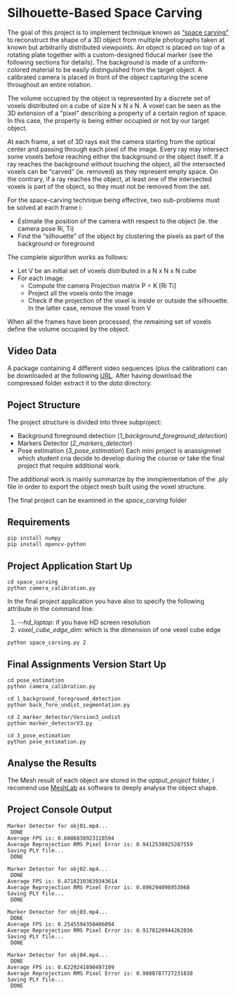 # Silhouette-Based Space Carving
The goal of this project is to implement technique known as [“space carving"](https://www.cs.toronto.edu/~kyros/pubs/00.ijcv.carve.pdf) to reconstruct the shape of a 
3D object from multiple photographs taken at known but arbitrarily distributed viewpoints. An object is placed 
on top of a rotating plate together with a custom-designed fiducal marker (see the following sections for details). 
The background is made of a uniform-colored material to be easily distinguished from the target object. A calibrated camera is
placed in front of the object capturing the scene throughout an entire rotation.

The volume occupied by the object is represented by a discrete set of voxels distributed on a cube of size N x N x N.
A voxel can be seen as the 3D extension of a “pixel” describing a property of a certain region of space. 
In this case, the property is being either occupied or not by our target object.

At each frame, a set of 3D rays exit the camera starting from the optical center and passing through each pixel of the image. Every ray may intersect some voxels before reaching either the background or the object itself.
If a ray reaches the background without touching the object, all the intersected voxels can be “carved” (ie. removed) as they represent empty space.
On the contrary, if a ray reaches the object, at least one of the intersected voxels is part of the object, so they must not be removed from the set.

For the space-carving technique being effective, two sub-problems must be solved at each frame i:
* Estimate the position of the camera with respect to the object (ie. the camera pose Ri, Ti)
* Find the “silhouette” of the object by clustering the pixels as part of the background or foreground

The complete algorithm works as follows:
* Let V be an initial set of voxels distributed in a N x N x N cube
* For each image:
	* Compute the camera Projection matrix P = K \[Ri Ti\]
  * Project all the voxels onto the image
  * Check if the projection of the voxel is inside or outside the silhouette. In the latter case, remove the voxel from V

When all the frames have been processed, the remaining set of voxels define the volume occupied by the object.

## Video Data
A package containing 4 different video sequences (plus the calibration) can be downloaded  at the following [URL](https://www.dais.unive.it/~bergamasco/teachingfiles/G3DCV2022/data.7z). After having download the compressed folder extract it to the *data* directory.


## Poject Structure
The project structure is divided into three subproject:
* Background foreground detection (*1_background_foreground_detection*)
* Markers Detector (*2_markers_detector*)
* Pose estimation (*3_pose_estimation*)
Each mini project is anassignmet which student cna decide to develop during the course or take the final project that require additional work.

The additional work is mainly summarize by the immplementation of the .ply file in order to export the object mesh built using the voxel structure.

The final project can be examined in the *space_carving* folder

## Requirements
```
pip install numpy
pip install opencv-python
```

## Project Application Start Up
```
cd space_carving
python camera_calibration.py
```
In the final project application you have also to specify the following attribute in the command line:
1. *--hd_laptop*: if you have HD screen resolution
2. *voxel_cube_edge_dim*: which is the dimension of one vexel cube edge
```
python space_carving.py 2
```

## Final Assignments Version Start Up
```
cd pose_estimation
python camera_calibration.py

cd 1_background_foreground_detection
python back_fore_undist_segmentation.py

cd 2_marker_detector/Version3_undist
python marker_detectorV3.py

cd 3_pose_estimation
python pose_estimation.py
```

## Analyse the Results
The Mesh result of each object are stored in the *optput_project* folder, I recomend use [MeshLab](https://www.meshlab.net/#download) as software to deeply analyse the object shape.

## Project Console Output
```
Marker Detector for obj01.mp4...
 DONE
Average FPS is: 0.6086838923118594
Average Reprojection RMS Pixel Error is: 0.9412538925287559
Saving PLY file...
 DONE

Marker Detector for obj02.mp4...
 DONE
Average FPS is: 0.47182103639343614
Average Reprojection RMS Pixel Error is: 0.896294098953868
Saving PLY file...
 DONE

Marker Detector for obj03.mp4...
 DONE
Average FPS is: 0.2545594350406094
Average Reprojection RMS Pixel Error is: 0.9178120944262036
Saving PLY file...
 DONE

Marker Detector for obj04.mp4...
 DONE
Average FPS is: 0.6229241890497109
Average Reprojection RMS Pixel Error is: 0.9080787727231838
Saving PLY file...
 DONE
```

